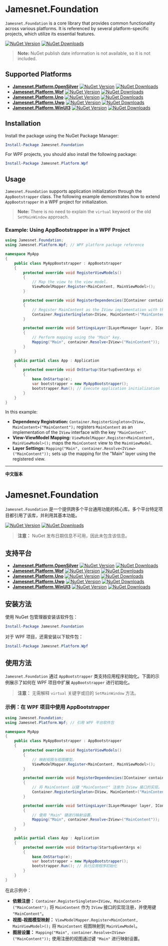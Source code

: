 # Jamesnet.Foundation

`Jamesnet.Foundation` is a core library that provides common functionality across various platforms. It is referenced by several platform-specific projects, which utilize its essential features.

[![NuGet Version](https://img.shields.io/nuget/v/Jamesnet.Foundation.svg?style=flat-square)](https://www.nuget.org/packages/Jamesnet.Foundation/)  [![NuGet Downloads](https://img.shields.io/nuget/dt/Jamesnet.Foundation.svg?style=flat-square)](https://www.nuget.org/packages/Jamesnet.Foundation/)

> **Note:** NuGet publish date information is not available, so it is not included.

## Supported Platforms

- **[Jamesnet.Platform.OpenSilver](https://www.nuget.org/packages/Jamesnet.Platform.OpenSilver/)**    [![NuGet Version](https://img.shields.io/nuget/v/Jamesnet.Platform.OpenSilver.svg?style=flat-square)](https://www.nuget.org/packages/Jamesnet.Platform.OpenSilver/)    [![NuGet Downloads](https://img.shields.io/nuget/dt/Jamesnet.Platform.OpenSilver.svg?style=flat-square)](https://www.nuget.org/packages/Jamesnet.Platform.OpenSilver/)
- **[Jamesnet.Platform.Wpf](https://www.nuget.org/packages/Jamesnet.Platform.Wpf/)**    [![NuGet Version](https://img.shields.io/nuget/v/Jamesnet.Platform.Wpf.svg?style=flat-square)](https://www.nuget.org/packages/Jamesnet.Platform.Wpf/)    [![NuGet Downloads](https://img.shields.io/nuget/dt/Jamesnet.Platform.Wpf.svg?style=flat-square)](https://www.nuget.org/packages/Jamesnet.Platform.Wpf/)
- **[Jamesnet.Platform.Uno](https://www.nuget.org/packages/Jamesnet.Platform.Uno/)**    [![NuGet Version](https://img.shields.io/nuget/v/Jamesnet.Platform.Uno.svg?style=flat-square)](https://www.nuget.org/packages/Jamesnet.Platform.Uno/)    [![NuGet Downloads](https://img.shields.io/nuget/dt/Jamesnet.Platform.Uno.svg?style=flat-square)](https://www.nuget.org/packages/Jamesnet.Platform.Uno/)
- **[Jamesnet.Platform.Uwp](https://www.nuget.org/packages/Jamesnet.Platform.Uwp/)**    [![NuGet Version](https://img.shields.io/nuget/v/Jamesnet.Platform.Uwp.svg?style=flat-square)](https://www.nuget.org/packages/Jamesnet.Platform.Uwp/)    [![NuGet Downloads](https://img.shields.io/nuget/dt/Jamesnet.Platform.Uwp.svg?style=flat-square)](https://www.nuget.org/packages/Jamesnet.Platform.Uwp/)
- **[Jamesnet.Platform.WinUI3](https://www.nuget.org/packages/Jamesnet.Platform.WinUI3/)**    [![NuGet Version](https://img.shields.io/nuget/v/Jamesnet.Platform.WinUI3.svg?style=flat-square)](https://www.nuget.org/packages/Jamesnet.Platform.WinUI3/)    [![NuGet Downloads](https://img.shields.io/nuget/dt/Jamesnet.Platform.WinUI3.svg?style=flat-square)](https://www.nuget.org/packages/Jamesnet.Platform.WinUI3/)

## Installation

Install the package using the NuGet Package Manager:

```powershell
Install-Package Jamesnet.Foundation
```

For WPF projects, you should also install the following package:

```powershell
Install-Package Jamesnet.Platform.Wpf
```

## Usage

`Jamesnet.Foundation` supports application initialization through the `AppBootstrapper` class. The following example demonstrates how to extend `AppBootstrapper` in a WPF project for initialization.

> **Note:** There is no need to explain the `virtual` keyword or the old `SetMainWindow` approach.

### Example: Using AppBootstrapper in a WPF Project

```csharp
using Jamesnet.Foundation;
using Jamesnet.Platform.Wpf; // WPF platform package reference

namespace MyApp
{
    public class MyAppBootstrapper : AppBootstrapper
    {
        protected override void RegisterViewModels()
        {
            // Map the view to the view model.
            ViewModelMapper.Register<MainContent, MainViewModel>();
        }

        protected override void RegisterDependencies(IContainer container)
        {
            // Register MainContent as the IView implementation with the key "MainContent".
            Container.RegisterSingleton<IView, MainContent>("MainContent");
        }

        protected override void SettingsLayer(ILayerManager layer, IContainer container)
        {
            // Perform mapping using the "Main" key.
            Mapping("Main", container.Resolve<IView>("MainContent"));
        }
    }

    public partial class App : Application
    {
        protected override void OnStartup(StartupEventArgs e)
        {
            base.OnStartup(e);
            var bootstrapper = new MyAppBootstrapper();
            bootstrapper.Run(); // Execute application initialization
        }
    }
}
```

In this example:

- **Dependency Registration:**    `Container.RegisterSingleton<IView, MainContent>("MainContent");` registers `MainContent` as an implementation of the `IView` interface with the key `"MainContent"`.
- **View-ViewModel Mapping:**    `ViewModelMapper.Register<MainContent, MainViewModel>();` maps the `MainContent` view to the `MainViewModel`.
- **Layer Settings:**    `Mapping("Main", container.Resolve<IView>("MainContent"));` sets up the mapping for the "Main" layer using the registered view.

---

**中文版本**

# Jamesnet.Foundation

`Jamesnet.Foundation` 是一个提供跨多个平台通用功能的核心库。多个平台特定项目都引用了该库，并利用其基本功能。

[![NuGet Version](https://img.shields.io/nuget/v/Jamesnet.Foundation.svg?style=flat-square)](https://www.nuget.org/packages/Jamesnet.Foundation/)  [![NuGet Downloads](https://img.shields.io/nuget/dt/Jamesnet.Foundation.svg?style=flat-square)](https://www.nuget.org/packages/Jamesnet.Foundation/)

> **注意：** NuGet 发布日期信息不可用，因此未包含该信息。

## 支持平台

- **[Jamesnet.Platform.OpenSilver](https://www.nuget.org/packages/Jamesnet.Platform.OpenSilver/)**    [![NuGet Version](https://img.shields.io/nuget/v/Jamesnet.Platform.OpenSilver.svg?style=flat-square)](https://www.nuget.org/packages/Jamesnet.Platform.OpenSilver/)    [![NuGet Downloads](https://img.shields.io/nuget/dt/Jamesnet.Platform.OpenSilver.svg?style=flat-square)](https://www.nuget.org/packages/Jamesnet.Platform.OpenSilver/)
- **[Jamesnet.Platform.Wpf](https://www.nuget.org/packages/Jamesnet.Platform.Wpf/)**    [![NuGet Version](https://img.shields.io/nuget/v/Jamesnet.Platform.Wpf.svg?style=flat-square)](https://www.nuget.org/packages/Jamesnet.Platform.Wpf/)    [![NuGet Downloads](https://img.shields.io/nuget/dt/Jamesnet.Platform.Wpf.svg?style=flat-square)](https://www.nuget.org/packages/Jamesnet.Platform.Wpf/)
- **[Jamesnet.Platform.Uno](https://www.nuget.org/packages/Jamesnet.Platform.Uno/)**    [![NuGet Version](https://img.shields.io/nuget/v/Jamesnet.Platform.Uno.svg?style=flat-square)](https://www.nuget.org/packages/Jamesnet.Platform.Uno/)    [![NuGet Downloads](https://img.shields.io/nuget/dt/Jamesnet.Platform.Uno.svg?style=flat-square)](https://www.nuget.org/packages/Jamesnet.Platform.Uno/)
- **[Jamesnet.Platform.Uwp](https://www.nuget.org/packages/Jamesnet.Platform.Uwp/)**    [![NuGet Version](https://img.shields.io/nuget/v/Jamesnet.Platform.Uwp.svg?style=flat-square)](https://www.nuget.org/packages/Jamesnet.Platform.Uwp/)    [![NuGet Downloads](https://img.shields.io/nuget/dt/Jamesnet.Platform.Uwp.svg?style=flat-square)](https://www.nuget.org/packages/Jamesnet.Platform.Uwp/)
- **[Jamesnet.Platform.WinUI3](https://www.nuget.org/packages/Jamesnet.Platform.WinUI3/)**    [![NuGet Version](https://img.shields.io/nuget/v/Jamesnet.Platform.WinUI3.svg?style=flat-square)](https://www.nuget.org/packages/Jamesnet.Platform.WinUI3/)    [![NuGet Downloads](https://img.shields.io/nuget/dt/Jamesnet.Platform.WinUI3.svg?style=flat-square)](https://www.nuget.org/packages/Jamesnet.Platform.WinUI3/)

## 安装方法

使用 NuGet 包管理器安装该软件包：

```powershell
Install-Package Jamesnet.Foundation
```

对于 WPF 项目，还需安装以下软件包：

```powershell
Install-Package Jamesnet.Platform.Wpf
```

## 使用方法

`Jamesnet.Foundation` 通过 `AppBootstrapper` 类支持应用程序初始化。下面的示例展示了如何在 WPF 项目中扩展 `AppBootstrapper` 进行初始化。

> **注意：** 无需解释 `virtual` 关键字或旧的 `SetMainWindow` 方法。

### 示例：在 WPF 项目中使用 AppBootstrapper

```csharp
using Jamesnet.Foundation;
using Jamesnet.Platform.Wpf; // 引用 WPF 平台软件包

namespace MyApp
{
    public class MyAppBootstrapper : AppBootstrapper
    {
        protected override void RegisterViewModels()
        {
            // 映射视图与视图模型。
            ViewModelMapper.Register<MainContent, MainViewModel>();
        }

        protected override void RegisterDependencies(IContainer container)
        {
            // 将 MainContent 以键 "MainContent" 注册为 IView 接口的实现。
            Container.RegisterSingleton<IView, MainContent>("MainContent");
        }

        protected override void SettingsLayer(ILayerManager layer, IContainer container)
        {
            // 使用 "Main" 键进行映射设置。
            Mapping("Main", container.Resolve<IView>("MainContent"));
        }
    }

    public partial class App : Application
    {
        protected override void OnStartup(StartupEventArgs e)
        {
            base.OnStartup(e);
            var bootstrapper = new MyAppBootstrapper();
            bootstrapper.Run(); // 执行应用程序初始化
        }
    }
}
```

在此示例中：

- **依赖注册：**    `Container.RegisterSingleton<IView, MainContent>("MainContent");` 将 `MainContent` 作为 `IView` 接口的实现注册，并使用键 `"MainContent"`。
- **视图-视图模型映射：**    `ViewModelMapper.Register<MainContent, MainViewModel>();` 将 `MainContent` 视图映射到 `MainViewModel`。
- **图层设置：**    `Mapping("Main", container.Resolve<IView>("MainContent"));` 使用注册的视图通过键 `"Main"` 进行映射设置。
